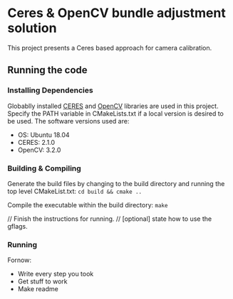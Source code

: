 # Ceres & OpenCV bundle adjustment solution 
This project presents a Ceres based approach for camera calibration.
## Running the code

### Installing Dependencies 

Globablly installed [CERES](http://ceres-solver.org/installation.html#linux) and [OpenCV](https://docs.opencv.org/4.x/d7/d9f/tutorial_linux_install.html) libraries are used in this project. Specify the PATH variable in CMakeLists.txt if a local version is desired to be used. The software versions used are:
- OS: Ubuntu 18.04
- CERES: 2.1.0
- OpenCV: 3.2.0 

### Building & Compiling

Generate the build files by changing to the build directory and running the top level CMakeList.txt:
`cd build && cmake ..`

Compile the executable within the build directory: `make`

// Finish the instructions for running.
    // [optional] state how to use the gflags.

### Running

Fornow:
- Write every step you took
- Get stuff to work
- Make readme
